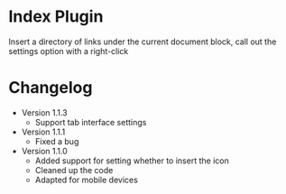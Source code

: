 # Index Plugin

Insert a directory of links under the current document block, call out the settings option with a right-click

# Changelog

- Version 1.1.3
  - Support tab interface settings
- Version 1.1.1
  - Fixed a bug
- Version 1.1.0
  - Added support for setting whether to insert the icon
  - Cleaned up the code
  - Adapted for mobile devices